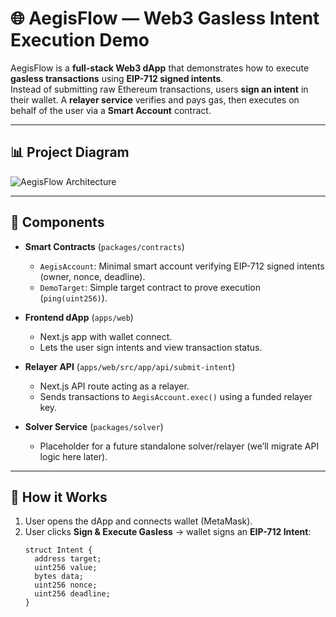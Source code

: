 # 🌐 AegisFlow — Web3 Gasless Intent Execution Demo

AegisFlow is a **full-stack Web3 dApp** that demonstrates how to execute **gasless transactions** using **EIP-712 signed intents**.  
Instead of submitting raw Ethereum transactions, users **sign an intent** in their wallet. A **relayer service** verifies and pays gas, then executes on behalf of the user via a **Smart Account** contract.

---

## 📊 Project Diagram

![AegisFlow Architecture](./docs/aegisflow-architecture.png)

---

## 🧩 Components

- **Smart Contracts** (`packages/contracts`)  
  - `AegisAccount`: Minimal smart account verifying EIP-712 signed intents (owner, nonce, deadline).  
  - `DemoTarget`: Simple target contract to prove execution (`ping(uint256)`).

- **Frontend dApp** (`apps/web`)  
  - Next.js app with wallet connect.  
  - Lets the user sign intents and view transaction status.  

- **Relayer API** (`apps/web/src/app/api/submit-intent`)  
  - Next.js API route acting as a relayer.  
  - Sends transactions to `AegisAccount.exec()` using a funded relayer key.  

- **Solver Service** (`packages/solver`)  
  - Placeholder for a future standalone solver/relayer (we’ll migrate API logic here later).  

---

## 🚀 How it Works

1. User opens the dApp and connects wallet (MetaMask).  
2. User clicks **Sign & Execute Gasless** → wallet signs an **EIP-712 Intent**:
   ```solidity
   struct Intent {
     address target;
     uint256 value;
     bytes data;
     uint256 nonce;
     uint256 deadline;
   }
